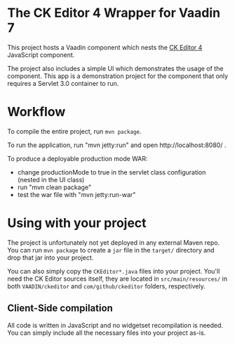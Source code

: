 The CK Editor 4 Wrapper for Vaadin 7
====================================

This project hosts a Vaadin component which nests the [CK Editor 4](https://ckeditor.com/ckeditor-4/) JavaScript component.

The project also includes a simple UI which demonstrates the usage of the component. This app is a demonstration project for the
component that only requires a Servlet 3.0 container to run.

Workflow
========

To compile the entire project, run `mvn package`.

To run the application, run "mvn jetty:run" and open http://localhost:8080/ .

To produce a deployable production mode WAR:
- change productionMode to true in the servlet class configuration (nested in the UI class)
- run "mvn clean package"
- test the war file with "mvn jetty:run-war"

Using with your project
=======================

The project is unfortunately not yet deployed in any external Maven repo. You
can run `mvn package` to create a `jar` file in the `target/` directory and drop that jar into your project.

You can also simply copy the `CKEditor*.java` files into your project. You'll need the CK Editor sources itself,
they are located in `src/main/resources/` in both `VAADIN/ckeditor` and `com/github/ckeditor` folders, respectively.


Client-Side compilation
-------------------------

All code is written in JavaScript and no widgetset recompilation is needed. You can
simply include all the necessary files into your project as-is.
